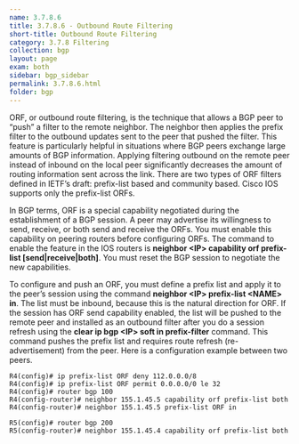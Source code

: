 ```yaml
---
name: 3.7.8.6
title: 3.7.8.6 - Outbound Route Filtering
short-title: Outbound Route Filtering
category: 3.7.8 Filtering
collection: bgp
layout: page
exam: both
sidebar: bgp_sidebar
permalink: 3.7.8.6.html
folder: bgp
---
```

ORF, or outbound route filtering, is the technique that allows a BGP peer to “push” a filter to the remote neighbor. The neighbor then applies the prefix filter to the outbound updates sent to the peer that pushed the filter. This feature is particularly helpful in situations where BGP peers exchange large amounts of BGP information. Applying filtering outbound on the remote peer instead of inbound on the local peer significantly decreases the amount of routing information sent across the link. There are two types of ORF filters defined in IETF’s draft: prefix-list based and community based. Cisco IOS supports only the prefix-list ORFs.

In BGP terms, ORF is a special capability negotiated during the establishment of a BGP session. A peer may advertise its willingness to send, receive, or both send and receive the ORFs. You must enable this capability on peering routers before configuring ORFs. The command to enable the feature in the IOS routers is **neighbor \<IP\> capability orf prefix-list [send\|receive\|both]**. You must reset the BGP session to negotiate the new capabilities.

To configure and push an ORF, you must define a prefix list and apply it to the peer’s session using the command **neighbor \<IP\> prefix-list \<NAME\> in**. The list must be inbound, because this is the natural direction for ORF. If the session has ORF send capability enabled, the list will be pushed to the remote peer and installed as an outbound filter after you do a session refresh using the **clear ip bgp \<IP\> soft in prefix-filter** command. This command pushes the prefix list and requires route refresh (re-advertisement) from the peer. Here is a configuration example between two peers.
```
R4(config)# ip prefix-list ORF deny 112.0.0.0/8
R4(config)# ip prefix-list ORF permit 0.0.0.0/0 le 32
R4(config)# router bgp 100
R4(config-router)# neighbor 155.1.45.5 capability orf prefix-list both
R4(config-router)# neighbor 155.1.45.5 prefix-list ORF in
```
```
R5(config)# router bgp 200
R5(config-router)# neighbor 155.1.45.4 capability orf prefix-list both
```
